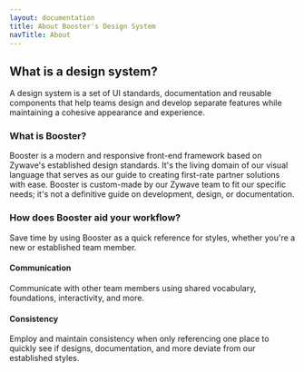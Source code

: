 ```yaml
---
layout: documentation
title: About Booster's Design System
navTitle: About
---
```

## What is a design system?

A design system is a set of UI standards, documentation and reusable components that help teams design and develop separate features while maintaining a cohesive appearance and experience. 

### What is Booster?

Booster is a modern and responsive front-end framework based on Zywave's established design standards. It's the living domain of our visual language that serves as our guide to creating first-rate partner solutions with ease. Booster is custom-made by our Zywave team to fit our specific needs; it's not a definitive guide on development, design, or documentation.

### How does Booster aid your workflow?

Save time by using Booster as a quick reference for styles, whether you're a new or established team member.

#### Communication

Communicate with other team members using shared vocabulary, foundations, interactivity, and more.

#### Consistency

Employ and maintain consistency when only referencing one place to quickly see if designs, documentation, and more deviate from our established styles.